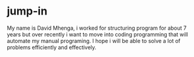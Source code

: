 # jump-in

My name is David Mhenga, i worked for structuring program for about 7 years but over recently i want to move into coding programming that will automate my manual programing. I hope i will be able to solve a lot of problems efficiently and effectively.
